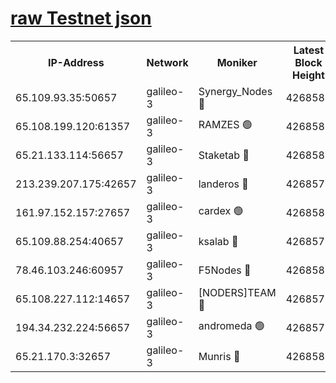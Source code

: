 [raw Testnet json](https://rpc-check.androt.stavr.tech/androt/rpcandrot_result.json)
=

<table><tr><th>IP-Address</th><th>Network</th><th>Moniker</th><th>Latest Block Height</th><th>Earliest Block Height</th><th>Catching Up</th><th>Tx Index</th><th>Voting Power</th><th>Scan Time</th></tr><tr><td>65.109.93.35:50657</td><td>galileo-3</td><td>Synergy_Nodes 🔴</td><td>4268581</td><td>0</td><td>False</td><td>on</td><td>960602</td><td>2023-12-17T20:27:18.577413531UTC</td></tr><tr><td>65.108.199.120:61357</td><td>galileo-3</td><td>RAMZES 🟢</td><td>4268580</td><td>1</td><td>False</td><td>on</td><td>0</td><td>2023-12-17T20:27:05.324601011UTC</td></tr><tr><td>65.21.133.114:56657</td><td>galileo-3</td><td>Staketab 🔴</td><td>4268581</td><td>90001</td><td>False</td><td>on</td><td>2</td><td>2023-12-17T20:27:19.611112805UTC</td></tr><tr><td>213.239.207.175:42657</td><td>galileo-3</td><td>landeros 🔴</td><td>4268578</td><td>2642001</td><td>False</td><td>on</td><td>72</td><td>2023-12-17T20:26:53.331671126UTC</td></tr><tr><td>161.97.152.157:27657</td><td>galileo-3</td><td>cardex 🟢</td><td>4268581</td><td>2945323</td><td>False</td><td>on</td><td>0</td><td>2023-12-17T20:27:18.908351273UTC</td></tr><tr><td>65.109.88.254:40657</td><td>galileo-3</td><td>ksalab 🔴</td><td>4268579</td><td>3000356</td><td>False</td><td>on</td><td>31933</td><td>2023-12-17T20:27:00.884349438UTC</td></tr><tr><td>78.46.103.246:60957</td><td>galileo-3</td><td>F5Nodes 🔴</td><td>4268581</td><td>3057001</td><td>False</td><td>off</td><td>24</td><td>2023-12-17T20:27:19.243619798UTC</td></tr><tr><td>65.108.227.112:14657</td><td>galileo-3</td><td>[NODERS]TEAM 🔴</td><td>4268578</td><td>3176323</td><td>False</td><td>on</td><td>959621</td><td>2023-12-17T20:26:53.705594912UTC</td></tr><tr><td>194.34.232.224:56657</td><td>galileo-3</td><td>andromeda 🟢</td><td>4268579</td><td>4168579</td><td>False</td><td>off</td><td>0</td><td>2023-12-17T20:27:00.478116320UTC</td></tr><tr><td>65.21.170.3:32657</td><td>galileo-3</td><td>Munris 🔴</td><td>4268580</td><td>4168580</td><td>False</td><td>off</td><td>414</td><td>2023-12-17T20:27:10.079648316UTC</td></tr></table>
